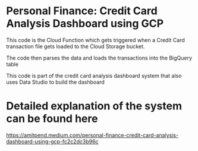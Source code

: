 # Personal Finance: Credit Card Analysis Dashboard using GCP

This code is the Cloud Function which gets triggered when a Credit Card transaction file gets loaded to the Cloud Storage bucket.

The code then parses the data and loads the transactions into the BigQuery table

This code is part of the credit card analysis dashboard system that also uses Data Studio to build the dashboard

# Detailed explanation of the system can be found here
https://amitpend.medium.com/personal-finance-credit-card-analysis-dashboard-using-gcp-fc2c2dc3b96c
